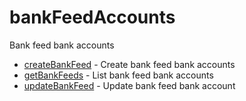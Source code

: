 # bankFeedAccounts

Bank feed bank accounts


* [createBankFeed](createbankfeed.md) - Create bank feed bank accounts
* [getBankFeeds](getbankfeeds.md) - List bank feed bank accounts
* [updateBankFeed](updatebankfeed.md) - Update bank feed bank account